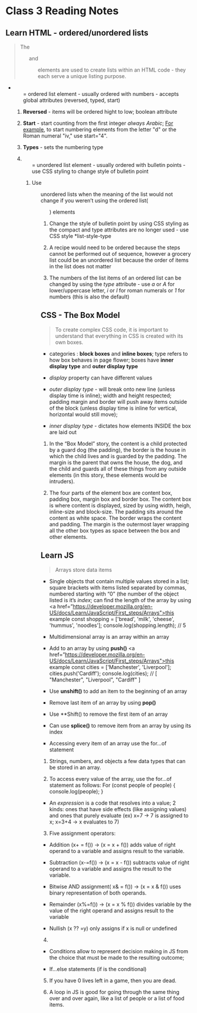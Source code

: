 # Class 3 Reading Notes

## Learn HTML - ordered/unordered lists

> The <ul> and <ol> elements are used to create lists within an HTML code - they each serve a unique listing purpose. 

- <ol> = ordered list element - usually ordered with numbers - accepts global attributes (reversed, typed, start)

- **Reversed** - items will be ordered hight to low; boolean attribute 

- **Start** - start counting from the first integer *always Arabic*; <a href=”https://developer.mozilla.org/en-US/docs/Web/HTML/Element/ol”>For example</a>, to start numbering elements from the letter "d" or the Roman numeral "iv," use start="4".

- **Types** - sets the numbering type

- <ul> = unordered list element - usually ordered with bulletin points - use CSS styling to change style of bulletin point

1. Use <ul> unordered lists when the meaning of the list would not change if you weren’t using the ordered list(<ol>) elements

2. Change the style of bulletin point by using CSS styling as the compact and type attributes are no longer used - use CSS style *list-style-type

3. A recipe would need to be ordered because the steps cannot be performed out of sequence, however a grocery list could be an unordered list because the order of items in the list does not matter

4. The numbers of the list items of an ordered list can be changed by using the *type* attribute - use *a* or *A* for lower/uppercase letter, *i* or *I* for roman numerals or *1* for numbers (this is also the default)

## CSS - The Box Model 

> To create complex CSS code, it is important to understand that everything in CSS is created with its own boxes. 

- categories : **block boxes** and **inline boxes**; type refers to how box behaves in page flower; boxes have **inner display type** and **outer display type**

- *display* property can have different values 

- *outer display type* - will break onto new line (unless display time is inline); width and height respected; padding margin and border will push away items outside of the block (unless display time is inline for vertical, horizontal would still move); 

- *inner display type* - dictates how elements INSIDE the box are laid out

1. In the “Box Model” story, the content is a child protected by a guard dog (the padding), the border is the house in which the child lives and is guarded by the padding. The margin is the parent that owns the house, the dog, and the child and guards all of these things from any outside elements (in this story, these elements would be intruders).

2. The four parts of the element box are content box, padding box, margin box and border box. The content box is where content is displayed, sized by using width, heigh, inline-size and block-size. The padding sits around the content as white space. The border wraps the content and padding. The margin is the outermost layer wrapping all the other box types as space between the box and other elements. 

## Learn JS

> Arrays store data items

- Single objects that contain multiple values stored in a list; square brackets with items listed separated by commas, numbered starting with “0” (the number of the object listed is it’s *index*; can find the length of the array by using <a href=”https://developer.mozilla.org/en-US/docs/Learn/JavaScript/First_steps/Arrays">this example</a> const shopping = ['bread', 'milk', 'cheese', 'hummus', 'noodles']; console.log(shopping.length);  // 5

- Multidimensional array is an array within an array

- Add to an array by using **push()** <a href=”https://developer.mozilla.org/en-US/docs/Learn/JavaScript/First_steps/Arrays">this example</a> const cities = ['Manchester', 'Liverpool'];  
cities.push('Cardiff'); console.log(cities);      // [ "Manchester", "Liverpool", "Cardiff" ]

- Use **unshift()** to add an item to the beginning of an array

- Remove last item of an array by using **pop()**

- Use **Shift() to remove the first  item of an array

- Can use **splice()** to remove item from an array by using its index

- Accessing every item of an array use the for…of statement

1. Strings, numbers, and objects a few data types that can be stored in an array. 

2. To access every value of the array, use the for…of statement as follows:
For (const people of people) {
console.log(people);
} 

- An *expression* is a code that resolves into a value; 2 kinds: ones that have side effects (like assigning values) and ones that purely evaluate (ex) x=7 → 7 is assigned to x; x=3+4 → x evaluates to 7)

3.  Five assignment operators:

- Addition (x+  =  f()) → (x = x + f()) adds value of right operand to a variable and assigns result to the variable.

- Subtraction (x-=f()) → (x = x - f()) subtracts value of right operand to a variable and assigns the result to the variable.

- Bitwise AND assignment( x& = f()) → (x = x & f()) uses binary representation of both operands.

- Remainder (x%=f()) → (x = x % f()) divides variable by the value of the right operand and assigns result to the variable

- Nullish (x ?? =y) only assigns if x is null or undefined

4. 

- Conditions allow to represent decision making in JS from the choice that must be made to the resulting outcome; 

- If…else statements (if is the conditional)

5. If you have 0 lives left in a game, then you are dead.

6. A loop in JS is good for going through the same thing over and over again, like a list of people or a list of food items. 
